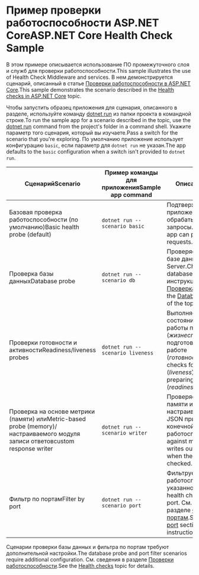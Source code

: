 # <a name="aspnet-core-health-check-sample"></a><span data-ttu-id="f8608-101">Пример проверки работоспособности ASP.NET Core</span><span class="sxs-lookup"><span data-stu-id="f8608-101">ASP.NET Core Health Check Sample</span></span>

<span data-ttu-id="f8608-102">В этом примере описывается использование ПО промежуточного слоя и служб для проверки работоспособности.</span><span class="sxs-lookup"><span data-stu-id="f8608-102">This sample illustrates the use of Health Check Middleware and services.</span></span> <span data-ttu-id="f8608-103">В нем демонстрируется сценарий, описанный в статье [Проверки работоспособности в ASP.NET Core](https://docs.microsoft.com/aspnet/core/host-and-deploy/health-checks).</span><span class="sxs-lookup"><span data-stu-id="f8608-103">This sample demonstrates the scenario described in the [Health checks in ASP.NET Core](https://docs.microsoft.com/aspnet/core/host-and-deploy/health-checks) topic.</span></span>

<span data-ttu-id="f8608-104">Чтобы запустить образец приложения для сценария, описанного в разделе, используйте команду [dotnet run](https://docs.microsoft.com/dotnet/core/tools/dotnet-run) из папки проекта в командной строке.</span><span class="sxs-lookup"><span data-stu-id="f8608-104">To run the sample app for a scenario described in the topic, use the [dotnet run](https://docs.microsoft.com/dotnet/core/tools/dotnet-run) command from the project's folder in a command shell.</span></span> <span data-ttu-id="f8608-105">Укажите параметр того сценария, который вы изучаете.</span><span class="sxs-lookup"><span data-stu-id="f8608-105">Pass a switch for the scenario that you're exploring.</span></span> <span data-ttu-id="f8608-106">По умолчанию приложение использует конфигурацию `basic`, если параметр для `dotnet run` не указан.</span><span class="sxs-lookup"><span data-stu-id="f8608-106">The app defaults to the `basic` configuration when a switch isn't provided to `dotnet run`.</span></span>

| <span data-ttu-id="f8608-107">Сценарий</span><span class="sxs-lookup"><span data-stu-id="f8608-107">Scenario</span></span>                                               | <span data-ttu-id="f8608-108">Пример команды для приложения</span><span class="sxs-lookup"><span data-stu-id="f8608-108">Sample app command</span></span>               | <span data-ttu-id="f8608-109">Описание</span><span class="sxs-lookup"><span data-stu-id="f8608-109">Description</span></span> |
| ------------------------------------------------------ | -------------------------------- | ----------- |
| <span data-ttu-id="f8608-110">Базовая проверка работоспособности (по умолчанию)</span><span class="sxs-lookup"><span data-stu-id="f8608-110">Basic health probe (default)</span></span>                           | `dotnet run --scenario basic`    | <span data-ttu-id="f8608-111">Подтверждает, что приложение может обрабатывать HTTP-запросы.</span><span class="sxs-lookup"><span data-stu-id="f8608-111">Confirms that the app can process HTTP requests.</span></span> |
| <span data-ttu-id="f8608-112">Проверка базы данных</span><span class="sxs-lookup"><span data-stu-id="f8608-112">Database probe</span></span>                                         | `dotnet run --scenario db`       | <span data-ttu-id="f8608-113">Проверяет подключение к базе данных SQL Server.</span><span class="sxs-lookup"><span data-stu-id="f8608-113">Checks a SQL Server database connection.</span></span> <span data-ttu-id="f8608-114">См. инструкции в разделе [Проверка базы данных](https://docs.microsoft.com/aspnet/core/host-and-deploy/health-checks#database-probe).</span><span class="sxs-lookup"><span data-stu-id="f8608-114">See the [Database probe](https://docs.microsoft.com/aspnet/core/host-and-deploy/health-checks#database-probe) section of the topic for instructions.</span></span> |
| <span data-ttu-id="f8608-115">Проверки готовности и активности</span><span class="sxs-lookup"><span data-stu-id="f8608-115">Readiness/liveness probes</span></span>                              | `dotnet run --scenario liveness` | <span data-ttu-id="f8608-116">Выполняет проверку состояния активной работы приложения (*жизнеспособность*) и подготовки приложения к работе (*готовность*).</span><span class="sxs-lookup"><span data-stu-id="f8608-116">Performs checks for a live app status (*liveness*) versus the app preparing to become live (*readiness*).</span></span> |
| <span data-ttu-id="f8608-117">Проверка на основе метрики (памяти) или</span><span class="sxs-lookup"><span data-stu-id="f8608-117">Metric-based probe (memory)/</span></span><br><span data-ttu-id="f8608-118">настраиваемого модуля записи ответов</span><span class="sxs-lookup"><span data-stu-id="f8608-118">custom response writer</span></span> | `dotnet run --scenario writer`   | <span data-ttu-id="f8608-119">Проверяет использование памяти и записывает настраиваемые данные JSON при проверке конечной точки работоспособности.</span><span class="sxs-lookup"><span data-stu-id="f8608-119">Checks against memory use and writes out custom JSON when the health endpoint is checked.</span></span> |
| <span data-ttu-id="f8608-120">Фильтр по портам</span><span class="sxs-lookup"><span data-stu-id="f8608-120">Filter by port</span></span>                                         | `dotnet run --scenario port`     | <span data-ttu-id="f8608-121">Фильтрует проверки работоспособности для указанного порта.</span><span class="sxs-lookup"><span data-stu-id="f8608-121">Filters health checks to a given port.</span></span> <span data-ttu-id="f8608-122">См. инструкции в разделе [Фильтр по портам](https://docs.microsoft.com/aspnet/core/host-and-deploy/health-checks#filter-by-port).</span><span class="sxs-lookup"><span data-stu-id="f8608-122">See the [Filter by port](https://docs.microsoft.com/aspnet/core/host-and-deploy/health-checks#filter-by-port) section of the topic for instructions.</span></span> |

<span data-ttu-id="f8608-123">Сценарии проверки базы данных и фильтра по портам требуют дополнительной настройки.</span><span class="sxs-lookup"><span data-stu-id="f8608-123">The database probe and port filter scenarios require additional configuration.</span></span> <span data-ttu-id="f8608-124">См. сведения в разделе [Проверки работоспособности](https://docs.microsoft.com/aspnet/core/host-and-deploy/health-checks).</span><span class="sxs-lookup"><span data-stu-id="f8608-124">See the [Health checks](https://docs.microsoft.com/aspnet/core/host-and-deploy/health-checks) topic for details.</span></span>
